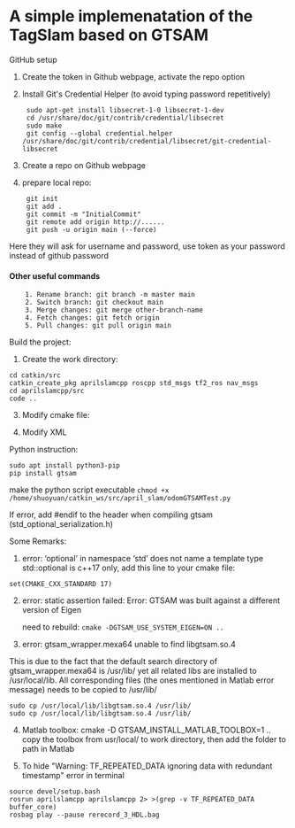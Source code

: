 # A simple implemenatation of the TagSlam based on GTSAM 
GitHub setup

1. Create the token in Github webpage, activate the repo option
2. Install Git's Credential Helper (to avoid typing password repetitively) 

		sudo apt-get install libsecret-1-0 libsecret-1-dev
		cd /usr/share/doc/git/contrib/credential/libsecret
		sudo make
		git config --global credential.helper /usr/share/doc/git/contrib/credential/libsecret/git-credential-libsecret

4. Create a repo on Github webpage
5. prepare local repo:

		
		git init
		git add .
		git commit -m "InitialCommit"
		git remote add origin http://......
		git push -u origin main (--force)
		

Here they will ask for username and password, use token as your password instead of github password
#### Other useful commands
		1. Rename branch: git branch -m master main
		2. Switch branch: git checkout main
		3. Merge changes: git merge other-branch-name
		4. Fetch changes: git fetch origin
		5. Pull changes: git pull origin main


Build the project: 
1. Create the work directory:
```
cd catkin/src
catkin_create_pkg aprilslamcpp roscpp std_msgs tf2_ros nav_msgs
cd aprilslamcpp/src
code ..
```

3. Modify cmake file:
    
4. Modify XML
	


Python instruction:

```	
sudo apt install python3-pip
pip install gtsam
```

make the python script executable
```chmod +x /home/shuoyuan/catkin_ws/src/april_slam/odomGTSAMTest.py```

If error, add #endif to the header when compiling gtsam (std_optional_serialization.h)




Some Remarks: 

1. error: ‘optional’ in namespace ‘std’ does not name a template type
	std::optional is c++17 only, add this line to your cmake file:

```set(CMAKE_CXX_STANDARD 17)```

2. error: static assertion failed: Error: GTSAM was built against a different version of Eigen

	need to rebuild:
```cmake -DGTSAM_USE_SYSTEM_EIGEN=ON ..```

4. error: gtsam_wrapper.mexa64 unable to find libgtsam.so.4

This is due to the fact that the default search directory of gtsam_wrapper.mexa64 is /usr/lib/ yet all related libs are installed to /usr/local/lib. All corresponding files (the ones mentioned in Matlab error message) needs to be copied to /usr/lib/

```
sudo cp /usr/local/lib/libgtsam.so.4 /usr/lib/
sudo cp /usr/local/lib/libgtsam.so.4 /usr/lib/
```
		
4. Matlab toolbox: cmake -D GTSAM_INSTALL_MATLAB_TOOLBOX=1 ..
	copy the toolbox from usr/local/ to work directory, then add the folder to path in Matlab

5. To hide "Warning: TF_REPEATED_DATA ignoring data with redundant timestamp" error in terminal
```
source devel/setup.bash
rosrun aprilslamcpp aprilslamcpp 2> >(grep -v TF_REPEATED_DATA buffer_core)
rosbag play --pause rerecord_3_HDL.bag
```
















